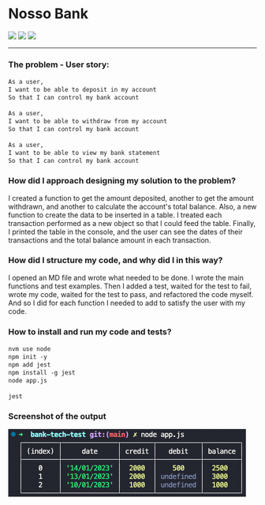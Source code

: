 # Nosso Bank

<img src="https://img.shields.io/badge/Jest-323330?style=for-the-badge&logo=Jest&logoColor=white"> <img src="https://img.shields.io/badge/JavaScript-F7DF1E?style=for-the-badge&logo=javascript&logoColor=black"> <img src="https://img.shields.io/badge/Node.js-43853D?style=for-the-badge&logo=node.js&logoColor=white">
***


### The problem - User story:
```
As a user,
I want to be able to deposit in my account
So that I can control my bank account

As a user,
I want to be able to withdraw from my account
So that I can control my bank account

As a user, 
I want to be able to view my bank statement
So that I can control my bank account
```
### How did I approach designing my solution to the problem?
I created a function to get the amount deposited, another to get the amount withdrawn, and another to calculate the account's total balance.
Also, a new function to create the data to be inserted in a table. I treated each transaction performed as a new object so that I could feed the table. Finally, I printed the table in the console, and the user can see the dates of their transactions and the total balance amount in each transaction.


### How did I structure my code, and why did I in this way?
I opened an MD file and wrote what needed to be done. I wrote the main functions and test examples. Then I added a test, waited for the test to fail, wrote my code, waited for the test to pass, and refactored the code myself. And so I did for each function I needed to add to satisfy the user with my code. 


### How to install and run my code and tests?
```
nvm use node
npm init -y
npm add jest
npm install -g jest
node app.js

jest
```


### Screenshot of the output
<img src="reverse-table.png">
